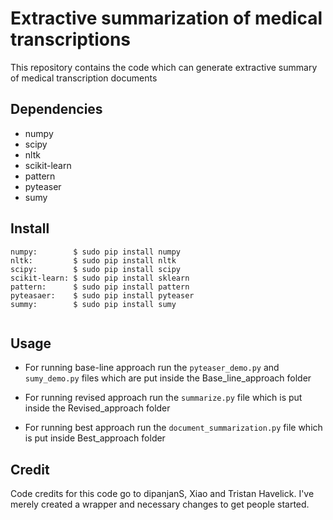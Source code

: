 # Extractive summarization of medical transcriptions

This repository contains the code which can generate extractive summary of medical transcription documents

## Dependencies
* numpy
* scipy
* nltk
* scikit-learn
* pattern
* pyteaser
* sumy


## Install
```
numpy:        $ sudo pip install numpy
nltk:         $ sudo pip install nltk
scipy:        $ sudo pip install scipy
scikit-learn: $ sudo pip install sklearn
pattern:      $ sudo pip install pattern
pyteasaer:    $ sudo pip install pyteaser
summy:        $ sudo pip install sumy


```
## Usage

* For running base-line approach run the `pyteaser_demo.py` and `sumy_demo.py` files which are put inside the Base_line_approach folder 

* For running revised approach run the `summarize.py` file which is put inside the Revised_approach folder

* For running best approach run the  `document_summarization.py` file which is put inside Best_approach folder

## Credit

Code credits for this code go to dipanjanS, Xiao and Tristan Havelick. I've merely created a wrapper and necessary changes to get people started.




